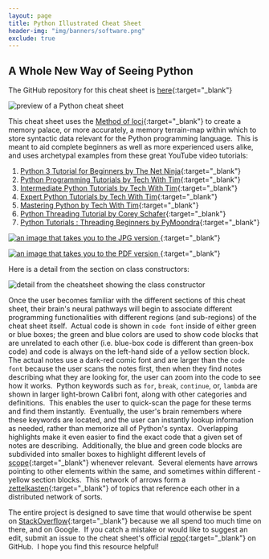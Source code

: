 ```yaml
---
layout: page
title: Python Illustrated Cheat Sheet
header-img: "img/banners/software.png"
exclude: true
---
```


## A Whole New Way of Seeing Python

The GitHub repository for this cheat sheet is [here](https://github.com/Richard-Burd/python-3-sandbox){:target="_blank"}

![preview of a Python cheat sheet](https://i.imgur.com/4pcJhhO.jpg)

This cheat sheet uses the [Method of loci](https://en.wikipedia.org/wiki/Method_of_loci){:target="_blank"}
to create a memory palace, or more accurately, a memory terrain-map within which to store syntactic data relevant for the Python programming language.&nbsp; This is meant to aid complete beginners as well as more experienced users alike, and uses archetypal examples from these great YouTube video tutorials:

 1. [Python 3 Tutorial for Beginners by The Net Ninja](https://www.youtube.com/playlist?list=PL4cUxeGkcC9idu6GZ8EU_5B6WpKTdYZbK){:target="_blank"}
 2. [Python Programming Tutorials by Tech With Tim](https://www.youtube.com/playlist?list=PLzMcBGfZo4-mFu00qxl0a67RhjjZj3jXm){:target="_blank"}
 3. [Intermediate Python Tutorials by Tech With Tim](https://www.youtube.com/playlist?list=PLzMcBGfZo4-nhWva-6OVh1yKWHBs4o_tv){:target="_blank"}
 4. [Expert Python Tutorials by Tech With Tim](https://www.youtube.com/playlist?list=PLzMcBGfZo4-kwmIcMDdXSuy_wSqtU-xDP){:target="_blank"}
 5. [Mastering Python by Tech With Tim](https://www.youtube.com/watch?v=p15xzjzR9j0){:target="_blank"}
 6. [Python Threading Tutorial by Corey Schafer](https://www.youtube.com/watch?v=IEEhzQoKtQU){:target="_blank"}
 7. [Python Tutorials : Threading Beginners by PyMoondra](https://www.youtube.com/watch?v=bnm5_GH04fM){:target="_blank"}

[
![an image that takes you to the JPG version](https://i.imgur.com/rbdhrdU.jpg)
](https://drive.google.com/file/d/1l2QqzHdfAmrQxy3aPAzy6UsL8Ol36hHZ/view?usp=sharing){:target="_blank"}

[
![an image that takes you to the PDF version](https://i.imgur.com/P46unTd.jpg)
](https://raw.githubusercontent.com/Richard-Burd/python-3-sandbox/master/Python%20Illustrated.pdf){:target="_blank"}

Here is a detail from the section on class constructors:&nbsp;

![detail from the cheatsheet showing the class constructor](https://i.imgur.com/XpX5IJ0.jpg)

Once the user becomes familiar with the different sections of this cheat sheet, their brain's neural pathways will begin to associate different programming functionalities with different regions (and sub-regions) of the cheat sheet itself.&nbsp;  Actual code is shown in `code font` inside of either green or blue boxes; the green and blue colors are used to show code blocks that are unrelated to each other (i.e. blue-box code is different than green-box code) and code is always on the left-hand side of a yellow section block.&nbsp;  The actual notes use a dark-red comic font and are larger than the `code font` because the user scans the notes first, then when they find notes describing what they are looking for, the user can zoom into the code to see how it works.&nbsp;  Python keywords such as `for`, `break`, `continue`, or, `lambda` are shown in larger light-brown Calibri font, along with other categories and definitions.&nbsp;  This enables the user to quick-scan the page for these terms and find them instantly.&nbsp;  Eventually, the user's brain remembers where these keywords are located, and the user can instantly lookup information as needed, rather than memorize all of Python's syntax.&nbsp;  Overlapping highlights make it even easier to find the exact code that a given set of notes are describing.&nbsp;  Additionally, the blue and green code blocks are subdivided into smaller boxes to highlight different levels of [scope](https://en.wikipedia.org/wiki/Scope_%28computer_science%29){:target="_blank"}
whenever relevant.&nbsp; Several elements have arrows pointing to other elements within the same, and sometimes within different - yellow section blocks.&nbsp;  This network of arrows form a [zettelkasten](https://en.wikipedia.org/wiki/Zettelkasten){:target="_blank"}
of topics that reference each other in a distributed network of sorts.&nbsp;

The entire project is designed to save time that would otherwise be spent on [StackOverflow](https://stackoverflow.com/users/11986684/richard-burd?tab=profile){:target="_blank"} because we all spend too much time on there, and on Google.&nbsp;  If you catch a mistake or would like to suggest an edit, submit an issue to the cheat sheet's official [repo](https://github.com/Richard-Burd/python-3-sandbox){:target="_blank"} on GitHub.&nbsp;  I hope you find this resource helpful!
